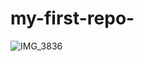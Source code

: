 # my-first-repo-
![IMG_3836](https://user-images.githubusercontent.com/113355917/189668389-cf84e6d5-9da7-4a2b-bb4e-0df9fe76c90c.jpg)
